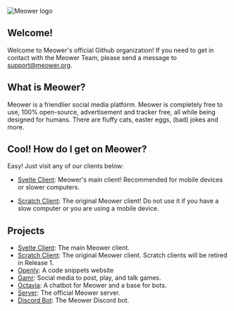 ![Meower logo](https://meower.org/assets/logo.svg)
## Welcome!
Welcome to Meower's official Github organization! If you need to get in contact with the Meower Team, please send a message to support@meower.org.

## What is Meower?
Meower is a friendlier social media platform. Meower is completely free to use, 100% open-source, advertisement and tracker free, all
while being designed for humans. There are fluffy cats, easter eggs, (bad) jokes and more. 

## Cool! How do I get on Meower?
Easy! Just visit any of our clients below:
- [Svelte Client](https://svelte.meower.org/): Meower's main client! Recommended for mobile devices or slower computers.

- [Scratch Client](https://app.meower.org/): The original Meower client! Do not use it if you have a slow computer or you are using a mobile device.

## Projects
- [Svelte Client](https://github.com/meower-media-co/Meower-Svelte): The main Meower client.
- [Scratch Client](https://github.com/meower-media-co/Meower-Vanilla): The original Meower client. Scratch clients will be retired in Release 1.
- [Openly](https://github.com/meower-media-co/Openly-Website): A code snippets website
- [Gamr](https://github.com/meower-media-co/Gamr-Website): Social media to post, play, and talk games.
- [Octavia](https://github.com/meower-media-co/Octavia): A chatbot for Meower and a base for bots.
- [Server](https://github.com/meower-media-co/Meower-Server): The official Meower server.
- [Discord Bot](https://github.com/meower-media-co/Meower-Discord-Bot): The Meower Discord bot.
